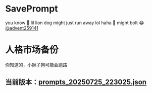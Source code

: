 # SavePrompt
you know 🫠 lil lion dog might just run away lol
haha 🐶 might bolt 😂 [@advent259141](https://github.com/advent259141)

# 人格市场备份
你知道的，小狮子狗可能会跑路

## 当前版本：[prompts_20250725_223025.json](https://github.com/Larch-C/SavePrompt/blob/main/prompts_20250725_223025.json)
